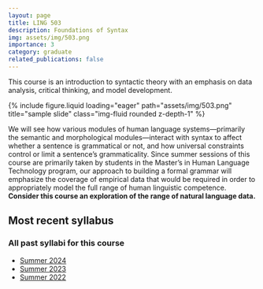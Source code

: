```yaml
---
layout: page
title: LING 503
description: Foundations of Syntax
img: assets/img/503.png
importance: 3
category: graduate
related_publications: false
---
```


This course is an introduction to syntactic theory with an emphasis on data analysis, critical thinking, and model development.

<div class="row justify-content-sm-center">
    <div class="col-sm mt-3 mt-md-0">
        {% include figure.liquid loading="eager" path="assets/img/503.png" title="sample slide" class="img-fluid rounded z-depth-1" %}
    </div>
</div>

We will see how various modules of human language systems—primarily the semantic and
morphological modules—interact with syntax to affect whether a sentence is grammatical
or not, and how universal constraints control or limit a sentence’s grammaticality. Since
summer sessions of this course are primarily taken by students in the Master’s in Human
Language Technology program, our approach to building a formal grammar will emphasize
the coverage of empirical data that would be required in order to appropriately model the
full range of human linguistic competence. **Consider this course an exploration of the
range of natural language data.**

## Most recent syllabus

<div class="row justify-content-sm-center">
  <div class="col-sm mt-3 mt-md-0">
    <object data="../../assets/pdf/LING503-2024Sum-Jackson.pdf" type='application/pdf' width="100%" height="800">
    </object>
  </div>
</div>

### All past syllabi for this course

- [Summer 2024](../../assets/pdf/LING503-2024Sum-Jackson.pdf)
- [Summer 2023](../../assets/pdf/LING503-2023Sum-Jackson.pdf)
- [Summer 2022](../../assets/pdf/LING503-2022Sum-Jackson.pdf)

